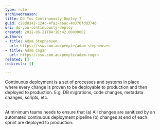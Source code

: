 ```yaml
---
type: rule
archivedreason: 
title: Do You Continuously Deploy ?
guid: c28d8342-124c-4fa2-a6ac-40376fdd3746
uri: do-you-continuously-deploy
created: 2012-06-21T04:10:42.0000000Z
authors:
- title: Adam Stephensen
  url: https://ssw.com.au/people/adam-stephensen
- title: Adam Cogan
  url: https://ssw.com.au/people/adam-cogan
related: []
redirects: []

---
```



Continuous deployment is a set of processes and systems in place where&#160;every change&#160;is proven to be deployable to production and then deployed to production.&#160;E.g. <span style="white-space&#58;nowrap;">DB</span> migrations, code changes, metadata changes, scripts, etc.&#160;<div><br></div><div>At minimum teams needs to ensure that (a) All changes are sanitized by an automated&#160;continuous deployment pipeline&#160;(b)&#160;changes at end of each sprint​ are deployed to production.&#160;<br></div>
<br><excerpt class='endintro'></excerpt><br>



